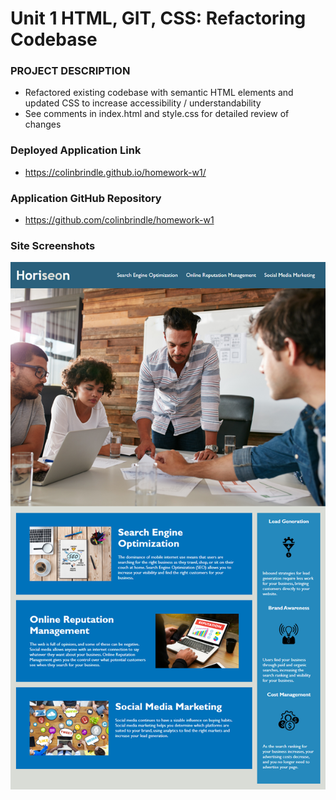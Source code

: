 # Unit 1 HTML, GIT, CSS: Refactoring Codebase

### **PROJECT DESCRIPTION**
- Refactored existing codebase with semantic HTML elements and updated CSS to increase accessibility / understandability
- See comments in index.html and style.css for detailed review of changes

### **Deployed Application Link**
- https://colinbrindle.github.io/homework-w1/

### **Application GitHub Repository**
- https://github.com/colinbrindle/homework-w1

### **Site Screenshots**
![Alt text](./assets/images/site-screenshot.png?raw=true "Site screenshot")